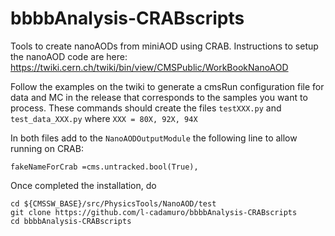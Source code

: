 # bbbbAnalysis-CRABscripts

Tools to create nanoAODs from miniAOD using CRAB.
Instructions to setup the nanoAOD code are here:
https://twiki.cern.ch/twiki/bin/view/CMSPublic/WorkBookNanoAOD

Follow the examples on the twiki to generate a cmsRun configuration file for data and MC in the release that corresponds to the samples you want to process.
These commands should create the files ``testXXX.py`` and ``test_data_XXX.py`` where ``XXX = 80X, 92X, 94X``

In both files add to the ``NanoAODOutputModule`` the following line to allow running on CRAB:

```fakeNameForCrab =cms.untracked.bool(True),```

Once completed the installation, do
```
cd ${CMSSW_BASE}/src/PhysicsTools/NanoAOD/test
git clone https://github.com/l-cadamuro/bbbbAnalysis-CRABscripts
cd bbbbAnalysis-CRABscripts
```
